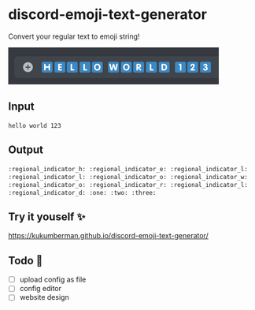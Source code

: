 # discord-emoji-text-generator

Convert your regular text to emoji string!

![](/images/Screenshot_1.png)

## Input
```
hello world 123
```

## Output
```
:regional_indicator_h: :regional_indicator_e: :regional_indicator_l: :regional_indicator_l: :regional_indicator_o: :regional_indicator_w: :regional_indicator_o: :regional_indicator_r: :regional_indicator_l: :regional_indicator_d: :one: :two: :three:
```

## Try it youself ✨
https://kukumberman.github.io/discord-emoji-text-generator/

## Todo 🗿
- [ ] upload config as file
- [ ] config editor
- [ ] website design
